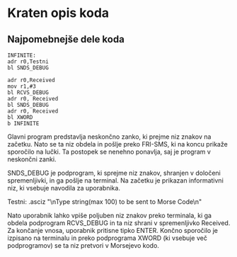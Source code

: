 # Kraten opis koda

## Najpomebnejše dele koda

```
INFINITE:
adr r0,Testni
bl SNDS_DEBUG

adr r0,Received
mov r1,#3
bl RCVS_DEBUG
adr r0, Received
bl SNDS_DEBUG
adr r0, Received
bl XWORD
b INFINITE
```

Glavni program predstavlja neskončno zanko, ki prejme niz znakov na začetku. Nato se ta niz obdela in pošlje preko FRI-SMS, ki na koncu prikaže sporočilo na lučki. Ta postopek se nenehno ponavlja, saj je program v neskončni zanki.

SNDS_DEBUG je podprogram, ki sprejme niz znakov, shranjen v določeni spremenljivki, in ga pošlje na terminal. Na začetku je prikazan informativni niz, ki vsebuje navodila za uporabnika.

Testni:  .asciz "\nType string(max 100) to be sent to Morse Code\n"

Nato uporabnik lahko vpiše poljuben niz znakov preko terminala, ki ga obdela podprogram RCVS_DEBUG in ta niz shrani v spremenljivko Received. Za končanje vnosa, uporabnik pritisne tipko ENTER. Končno sporočilo je izpisano na terminalu in preko podprograma XWORD (ki vsebuje več podprogramov) se ta niz pretvori v Morsejevo kodo.
